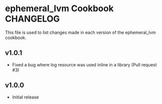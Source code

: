 ephemeral_lvm Cookbook CHANGELOG
=======================

This file is used to list changes made in each version of the ephemeral_lvm cookbook.

v1.0.1
------

- Fixed a bug where log resource was used inline in a library (Pull request #3)

v1.0.0
------

- Initial release
